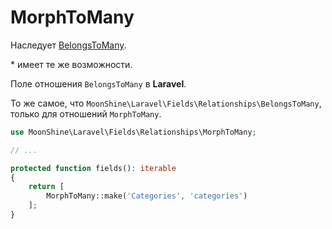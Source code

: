 # MorphToMany

Наследует [BelongsToMany](/docs/{{version}}/fields/belongs-to-many).

\* имеет те же возможности.

Поле отношения `BelongsToMany` в **Laravel**.

То же самое, что `MoonShine\Laravel\Fields\Relationships\BelongsToMany`, только для отношений `MorphToMany`.

```php
use MoonShine\Laravel\Fields\Relationships\MorphToMany;

// ...

protected function fields(): iterable
{
    return [
        MorphToMany::make('Categories', 'categories')
    ];
}
```
